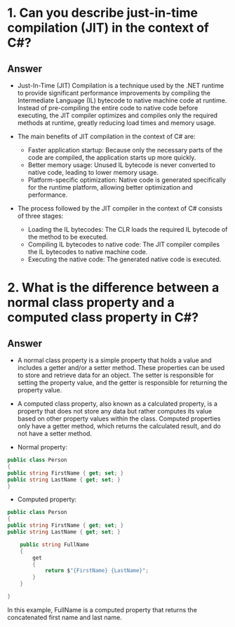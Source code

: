# 1. Can you describe just-in-time compilation (JIT) in the context of C#?

## Answer

- Just-In-Time (JIT) Compilation is a technique used by the .NET runtime to provide significant performance improvements by compiling the Intermediate Language (IL) bytecode to native machine code at runtime. Instead of pre-compiling the entire code to native code before executing, the JIT compiler optimizes and compiles only the required methods at runtime, greatly reducing load times and memory usage.

- The main benefits of JIT compilation in the context of C# are:

  - Faster application startup: Because only the necessary parts of the code are compiled, the application starts up more quickly.
  - Better memory usage: Unused IL bytecode is never converted to native code, leading to lower memory usage.
  - Platform-specific optimization: Native code is generated specifically for the runtime platform, allowing better optimization and performance.

- The process followed by the JIT compiler in the context of C# consists of three stages:

  - Loading the IL bytecodes: The CLR loads the required IL bytecode of the method to be executed.
  - Compiling IL bytecodes to native code: The JIT compiler compiles the IL bytecodes to native machine code.
  - Executing the native code: The generated native code is executed.

# 2. What is the difference between a normal class property and a computed class property in C#?

## Answer

- A normal class property is a simple property that holds a value and includes a getter and/or a setter method. These properties can be used to store and retrieve data for an object. The setter is responsible for setting the property value, and the getter is responsible for returning the property value.

- A computed class property, also known as a calculated property, is a property that does not store any data but rather computes its value based on other property values within the class. Computed properties only have a getter method, which returns the calculated result, and do not have a setter method.

- Normal property:

```csharp
public class Person
{
public string FirstName { get; set; }
public string LastName { get; set; }
}
```

- Computed property:

```csharp
public class Person
{
public string FirstName { get; set; }
public string LastName { get; set; }

    public string FullName
    {
        get
        {
            return $"{FirstName} {LastName}";
        }
    }

}
```

In this example, FullName is a computed property that returns the concatenated first name and last name.
